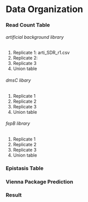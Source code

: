 # Data Organization

### Read Count Table

###### artificial background library 

1. Replicate 1: arti_SDR_r1.csv
2. Replicate 2: 
3. Replicate 3
4. Union table

###### dmsC libary 

1. Replicate 1
2. Replicate 2
3. Replicate 3
4. Union table



###### fepB library 

1. Replicate 1
2. Replicate 2
3. Replicate 3
4. Union table 

### Epistasis Table



### Vienna Package Prediction



### Result 

